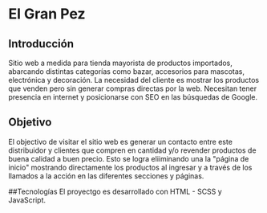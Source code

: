 # El Gran Pez

## Introducción
Sitio web a medida para tienda mayorista de productos importados, abarcando distintas categorías como bazar, accesorios para mascotas, electrónica y decoración.
La necesidad del cliente es mostrar los productos que venden pero sin generar compras directas por la web. Necesitan tener presencia en internet y posicionarse con SEO en las búsquedas de Google.

## Objetivo
El objectivo de visitar el sitio web es generar un contacto entre este distribuidor y clientes que compren en cantidad y/o revender productos de buena calidad a buen precio.
Esto se logra eliiminando una la "página de inicio" mostrando directamente los productos al ingresar y a través de los llamados a la acción en las diferentes secciones y páginas.

##Tecnologías
El proyectgo es desarrollado con HTML - SCSS y JavaScript.

